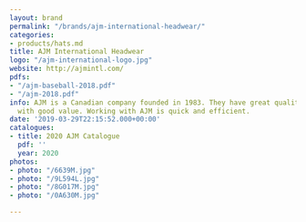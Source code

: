```yaml
---
layout: brand
permalink: "/brands/ajm-international-headwear/"
categories:
- products/hats.md
title: AJM International Headwear
logo: "/ajm-international-logo.jpg"
website: http://ajmintl.com/
pdfs:
- "/ajm-baseball-2018.pdf"
- "/ajm-2018.pdf"
info: AJM is a Canadian company founded in 1983. They have great quality headwear
  with good value. Working with AJM is quick and efficient.
date: '2019-03-29T22:15:52.000+00:00'
catalogues:
- title: 2020 AJM Catalogue
  pdf: ''
  year: 2020
photos:
- photo: "/6639M.jpg"
- photo: "/9L594L.jpg"
- photo: "/8G017M.jpg"
- photo: "/0A630M.jpg"

---
```

